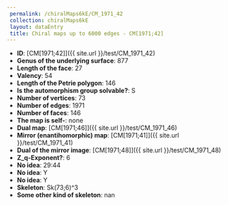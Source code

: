 ```yaml
--- 
 permalink: /chiralMaps6kE/CM_1971_42 
 collection: chiralMaps6kE
 layout: dataEntry
 title: Chiral maps up to 6000 edges - CM[1971;42]
---
```


- **ID**: [CM[1971;42]]({{ site.url }}/test/CM_1971_42)
- **Genus of the underlying surface**: 877
- **Length of the face**: 27
- **Valency**: 54
- **Length of the Petrie polygon**: 146
- **Is the automorphism group solvable?**: S
- **Number of vertices**: 73
- **Number of edges**: 1971
- **Number of faces**: 146
- **The map is self-**: none
- **Dual map**: [CM[1971;46]]({{ site.url }}/test/CM_1971_46)
- **Mirror (enantihomorphic) map**: [CM[1971;41]]({{ site.url }}/test/CM_1971_41)
- **Dual of the mirror image**: [CM[1971;48]]({{ site.url }}/test/CM_1971_48)
- **Z_q-Exponent?**: 6
- **No idea**:  29:44
- **No idea**: Y
- **No idea**: Y
- **Skeleton**: Sk(73;6)^3
- **Some other kind of skeleton**: nan
